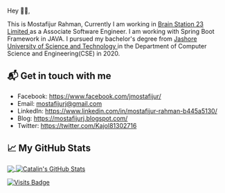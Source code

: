 Hey 👋🏻,

This is Mostafijur Rahman, Currently I am working in <a href ="https://brainstation-23.com/"> Brain Station 23 Limited </a>  as a Associate Software Engineer. I am working with Spring Boot Framework in JAVA.  I pursued my bachelor's degree from <a href ="https://just.edu.bd/"> Jashore University of Science and Technology </a>  in the Department of Computer Science and Engineering(CSE) in 2020. 


## 📬 Get in touch with me
- Facebook: https://www.facebook.com/jmostafijur/
- Email: mostafijurj@gmail.com
- LinkedIn: https://www.linkedin.com/in/mostafijur-rahman-b445a5130/
- Blog: https://mostafijurj.blogspot.com/
- Twitter: https://twitter.com/Kajol81302716

## &#x1f4c8; My GitHub Stats

<a href="https://github.com/mostafijurj/mostafijurj">
  <img align="center" src="https://github-readme-stats.vercel.app/api/top-langs/?username=mostafijurj&java,html&title_color=ffffff&text_color=c9cacc&icon_color=2bbc8a&bg_color=1d1f21" />
</a>

<a href="https://github.com/mostafijurj/mostafijurj">
  <img align="center" src="https://github-readme-stats.vercel.app/api?username=mostafijurj&show_icons=true&line_height=27&count_private=true&title_color=ffffff&text_color=c9cacc&icon_color=2bbc8a&bg_color=1d1f21" alt="Catalin's GitHub Stats" />
</a>

[![Visits Badge](https://badges.pufler.dev/visits/MostafijurJ/MostafijurJ)](https://github.com/MostafijurJ)
